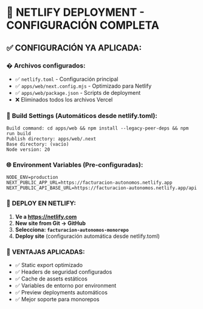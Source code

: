 # 🚀 NETLIFY DEPLOYMENT - CONFIGURACIÓN COMPLETA

## ✅ **CONFIGURACIÓN YA APLICADA:**

### � **Archivos configurados:**
- ✅ `netlify.toml` - Configuración principal
- ✅ `apps/web/next.config.mjs` - Optimizado para Netlify
- ✅ `apps/web/package.json` - Scripts de deployment
- ❌ Eliminados todos los archivos Vercel

### 🎯 **Build Settings (Automáticos desde netlify.toml):**
```
Build command: cd apps/web && npm install --legacy-peer-deps && npm run build
Publish directory: apps/web/.next
Base directory: (vacío)
Node version: 20
```

### 🌐 **Environment Variables (Pre-configuradas):**
```
NODE_ENV=production
NEXT_PUBLIC_APP_URL=https://facturacion-autonomos.netlify.app
NEXT_PUBLIC_API_BASE_URL=https://facturacion-autonomos.netlify.app/api
```

### 🔗 **DEPLOY EN NETLIFY:**

1. **Ve a https://netlify.com**
2. **New site from Git → GitHub**
3. **Selecciona: `facturacion-autonomos-monorepo`**
4. **Deploy site** (configuración automática desde netlify.toml)

### 🎉 **VENTAJAS APLICADAS:**
- ✅ Static export optimizado
- ✅ Headers de seguridad configurados
- ✅ Cache de assets estáticos
- ✅ Variables de entorno por environment
- ✅ Preview deployments automáticos
- ✅ Mejor soporte para monorepos
